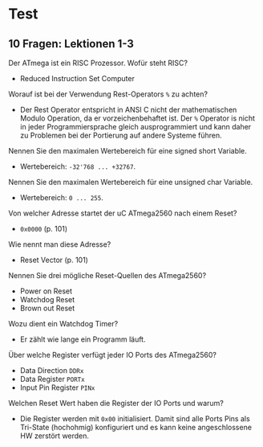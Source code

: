 # Test

## 10 Fragen: Lektionen 1-3

Der ATmega ist ein RISC Prozessor. Wofür steht RISC?

- Reduced Instruction Set Computer

Worauf ist bei der Verwendung Rest-Operators `%` zu achten?

- Der Rest Operator entspricht  in ANSI C nicht der mathematischen Modulo Operation, da er vorzeichenbehaftet ist. Der `%` Operator is nicht in jeder Programmiersprache gleich ausprogrammiert und kann daher zu Problemen bei der Portierung auf andere Systeme führen.

Nennen Sie den maximalen Wertebereich für eine signed short Variable.

- Wertebereich: `-32'768 ... +32767`.

Nennen Sie den maximalen Wertebereich für eine unsigned char Variable.

- Wertebereich: `0 ... 255`.

Von welcher Adresse startet der uC ATmega2560 nach einem Reset?

- `0x0000` (p. 101)

Wie nennt man diese Adresse?

- Reset Vector (p. 101)

Nennen Sie drei mögliche Reset-Quellen des ATmega2560?

- Power on Reset
- Watchdog Reset
- Brown out Reset

Wozu dient ein Watchdog Timer?

- Er zählt wie lange ein Programm läuft.

Über welche Register verfügt jeder IO Ports des ATmega2560?

- Data Direction `DDRx`
- Data Register `PORTx`
- Input Pin Register `PINx`

Welchen Reset Wert haben die Register der IO Ports und warum?

- Die Register werden mit `0x00` initialisiert. Damit sind alle Ports Pins als Tri-State (hochohmig) konfiguriert und es kann keine angeschlossene HW zerstört werden.
